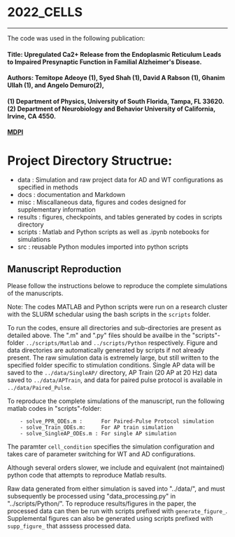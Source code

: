 # 2022_CELLS
___________________________________________________________________________________________________________________________________________________________________________________

The code was used in the following publication:

#### Title: Upregulated Ca2+ Release from the Endoplasmic Reticulum Leads to Impaired Presynaptic Function in Familial Alzheimer's Disease.
#### Authors:  Temitope Adeoye (1), Syed Shah (1), David A Rabson (1), Ghanim Ullah (1), and Angelo Demuro(2), 
#### (1) Department of Physics, University of South Florida, Tampa, FL 33620. (2) Department of Neurobiology and Behavior University of California, Irvine, CA 4550. 

#### [MDPI](https://www.mdpi.com/2073-4409/11/14/2167)


# Project Directory Structrue:

- data : Simulation and raw project data for AD and WT configurations as specified in methods
- docs : documentation and Markdown
- misc : Miscallaneous data, figures and codes designed for supplementary information
- results : figures, checkpoints, and tables generated by codes in scripts directory 
- scripts : Matlab and Python scripts as well as .ipynb notebooks for simulations
- src : reusable Python modules imported into python scripts

## Manuscript Reproduction

Please follow the instructions belowe to reproduce the complete simulations of the manuscripts.

Note: The codes MATLAB and Python scripts were run on a research cluster with the SLURM schedular using the bash scripts in the `scripts` folder. 

To run the codes, ensure all directories and sub-directories are present as detailed above. The ".m" and ".py" files should be availbe in the "scripts"-folder `../scripts/Matlab` and `../scripts/Python` respectively. Figure and data directories are automatically generated by scripts if not already present. The raw simulation data is extremely large, but still written to the specified folder specific to stimulation conditions. Single AP data will be saved to the `../data/SingleAP/` directory, AP Train (20 AP at 20 Hz) data saved to `../data/APTrain`, and data for paired pulse protocol is available in `../data/Paired_Pulse`.

To reproduce the complete simulations of the manuscript, run the following matlab codes in "scripts"-folder:

        - solve_PPR_ODEs.m :      For Paired-Pulse Protocol simulation
        - solve_Train_ODEs.m:     For AP train simulation
        - solve_SingleAP_ODEs.m : For single AP simulation 

The paramter ```cell_condition``` specifies the simulation configuration and takes care of parameter switching for WT and AD configurations. 

Although several orders slower, we include and equivalent (not maintained) python code that attempts to reproduce Matlab results.

Raw data generated from either simulation is saved into "../data/<stimulation condition>", and must subsequently be processed using "data_processing.py" in "../scripts/Python/". To reproduce results/figures in the paper, the processed data can then be run with scripts prefixed with `generate_figure_`. Supplemental figures can also be generated using scripts prefixed with `supp_figure_` that asssess processed data.
